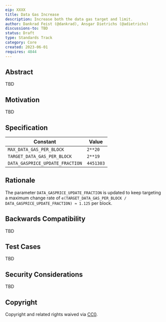 ```yaml
---
eip: XXXX
title: Data Gas Increase
description: Increase both the data gas target and limit.
author: Dankrad Feist (@dankrad), Ansgar Dietrichs (@adietrichs)
discussions-to: TBD
status: Draft
type: Standards Track
category: Core
created: 2023-06-01
requires: 4844
---
```


## Abstract

TBD

## Motivation

TBD

## Specification

| Constant | Value |
| - | - |
| `MAX_DATA_GAS_PER_BLOCK` | `2**20` |
| `TARGET_DATA_GAS_PER_BLOCK` | `2**19` |
| `DATA_GASPRICE_UPDATE_FRACTION` | `4451303` |

## Rationale

The parameter `DATA_GASPRICE_UPDATE_FRACTION` is updated to keep targeting a maximum change rate of `e(TARGET_DATA_GAS_PER_BLOCK / DATA_GASPRICE_UPDATE_FRACTION) ≈ 1.125` per block.

## Backwards Compatibility

TBD

## Test Cases

TBD

## Security Considerations

TBD

## Copyright

Copyright and related rights waived via [CC0](../LICENSE.md).